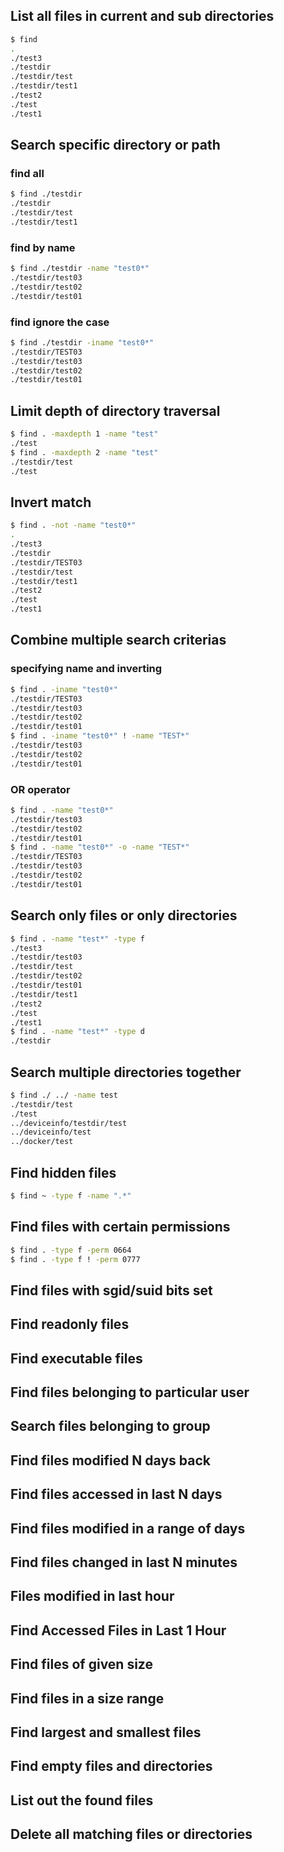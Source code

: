 ## List all files in current and sub directories
```bash
$ find
.
./test3
./testdir
./testdir/test
./testdir/test1
./test2
./test
./test1
```

## Search specific directory or path
### find all
```bash
$ find ./testdir
./testdir
./testdir/test
./testdir/test1
```
### find by name
```bash
$ find ./testdir -name "test0*"
./testdir/test03
./testdir/test02
./testdir/test01
```

### find ignore the case 
```bash
$ find ./testdir -iname "test0*"
./testdir/TEST03
./testdir/test03
./testdir/test02
./testdir/test01
```

## Limit depth of directory traversal
```bash
$ find . -maxdepth 1 -name "test"
./test
$ find . -maxdepth 2 -name "test"
./testdir/test
./test
```

## Invert match
```bash
$ find . -not -name "test0*"
.
./test3
./testdir
./testdir/TEST03
./testdir/test
./testdir/test1
./test2
./test
./test1
```

## Combine multiple search criterias
### specifying name and inverting
```bash
$ find . -iname "test0*"
./testdir/TEST03
./testdir/test03
./testdir/test02
./testdir/test01
$ find . -iname "test0*" ! -name "TEST*"
./testdir/test03
./testdir/test02
./testdir/test01
```
### OR operator
```bash
$ find . -name "test0*"
./testdir/test03
./testdir/test02
./testdir/test01
$ find . -name "test0*" -o -name "TEST*"
./testdir/TEST03
./testdir/test03
./testdir/test02
./testdir/test01
```
## Search only files or only directories
```bash
$ find . -name "test*" -type f
./test3
./testdir/test03
./testdir/test
./testdir/test02
./testdir/test01
./testdir/test1
./test2
./test
./test1
$ find . -name "test*" -type d
./testdir
```

## Search multiple directories together
```bash
$ find ./ ../ -name test
./testdir/test
./test
../deviceinfo/testdir/test
../deviceinfo/test
../docker/test
```

## Find hidden files
```bash
$ find ~ -type f -name ".*"
```

## Find files with certain permissions
```bash
$ find . -type f -perm 0664
$ find . -type f ! -perm 0777
```
## Find files with sgid/suid bits set
## Find readonly files
## Find executable files
## Find files belonging to particular user
## Search files belonging to group
## Find files modified N days back
## Find files accessed in last N days
## Find files modified in a range of days
## Find files changed in last N minutes
## Files modified in last hour
## Find Accessed Files in Last 1 Hour
## Find files of given size
## Find files in a size range
## Find largest and smallest files
## Find empty files and directories
## List out the found files
## Delete all matching files or directories